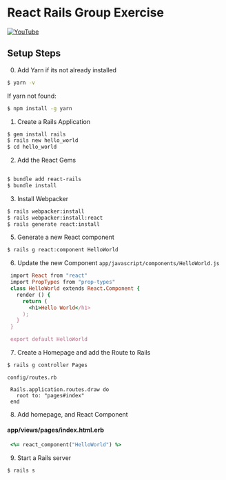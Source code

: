 # React Rails Group Exercise

[![YouTube](http://img.youtube.com/vi/ZkYxPZcISGQ/0.jpg)](https://www.youtube.com/watch?v=ZkYxPZcISGQ)

## Setup Steps

0) Add Yarn if its not already installed
```bash
$ yarn -v 
```
If yarn not found:

```bash
$ npm install -g yarn
```

1) Create a Rails Application
```bash
$ gem install rails
$ rails new hello_world
$ cd hello_world
```

2) Add the React Gems

```bash
 
$ bundle add react-rails
$ bundle install
```

3) Install Webpacker
```bash
$ rails webpacker:install
$ rails webpacker:install:react
$ rails generate react:install
```

5) Generate a new React component
```bash
$ rails g react:component HelloWorld
```

6) Update the new Component
```app/javascript/components/HelloWorld.js```
```ruby
 import React from "react"
 import PropTypes from "prop-types"
 class HelloWorld extends React.Component {
   render () {
     return (
       <h1>Hello World</h1>
     );
   }
 }

 export default HelloWorld
```

7) Create a Homepage and add the Route to Rails

```bash
$ rails g controller Pages
```
``` config/routes.rb ```
```result
 Rails.application.routes.draw do
   root to: "pages#index"
 end
```

8) Add homepage, and React Component

#### app/views/pages/index.html.erb
```ruby
 <%= react_component("HelloWorld") %>
```

9) Start a Rails server

```bash
$ rails s
```
